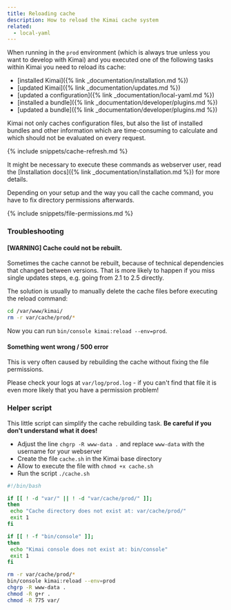 ```yaml
---
title: Reloading cache
description: How to reload the Kimai cache system
related:
  - local-yaml
---
```


When running in the `prod` environment (which is always true unless you want to develop with Kimai) and you executed one 
of the following tasks within Kimai you need to reload its cache:

- [installed Kimai]({% link _documentation/installation.md %})
- [updated Kimai]({% link _documentation/updates.md %})
- [updated a configuration]({% link _documentation/local-yaml.md %})
- [installed a bundle]({% link _documentation/developer/plugins.md %})
- [updated a bundle]({% link _documentation/developer/plugins.md %})
 
Kimai not only caches configuration files, but also the list of installed bundles and other information which are 
time-consuming to calculate and which should not be evaluated on every request.

{% include snippets/cache-refresh.md %} 

It might be necessary to execute these commands as webserver user, 
read the [Installation docs]({% link _documentation/installation.md %}) for more details.

Depending on your setup and the way you call the cache command, you have to fix directory permissions afterwards. 

{% include snippets/file-permissions.md %} 
  
### Troubleshooting

#### [WARNING] Cache could not be rebuilt.

Sometimes the cache cannot be rebuilt, because of technical dependencies that changed between versions. 
That is more likely to happen if you miss single updates steps, e.g. going from 2.1 to 2.5 directly.


The solution is usually to manually delete the cache files before executing the reload command:

```bash
cd /var/www/kimai/
rm -r var/cache/prod/*
```

Now you can run `bin/console kimai:reload --env=prod`.

#### Something went wrong / 500 error

This is very often caused by rebuilding the cache without fixing the file permissions.

Please check your logs at `var/log/prod.log` - if you can't find that file it is even more likely that you have a permission problem!  

### Helper script

This little script can simplify the cache rebuilding task. **Be careful if you don't understand what it does!**

- Adjust the line `chgrp -R www-data .` and replace `www-data` with the username for your webserver
- Create the file `cache.sh` in the Kimai base directory
- Allow to execute the file with `chmod +x cache.sh`
- Run the script `./cache.sh`

```bash
#!/bin/bash

if [[ ! -d "var/" || ! -d "var/cache/prod/" ]];
then
 echo "Cache directory does not exist at: var/cache/prod/"
 exit 1
fi

if [[ ! -f "bin/console" ]];
then
 echo "Kimai console does not exist at: bin/console"
 exit 1
fi

rm -r var/cache/prod/*
bin/console kimai:reload --env=prod
chgrp -R www-data .
chmod -R g+r .
chmod -R 775 var/
```
